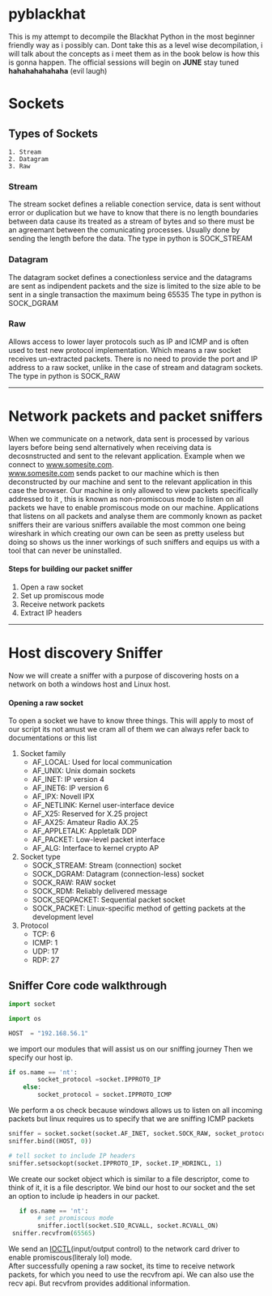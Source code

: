 # pyblackhat
This is my attempt to decompile the Blackhat Python in the most beginner friendly way as i possibly can.
Dont take this as a level wise decompilation, i will talk about the concepts as i meet them as in the book below is how this is gonna happen. The official sessions will begin on **JUNE** stay tuned __hahahahahahaha__ (evil laugh)


# Sockets
## Types of Sockets
    1. Stream
    2. Datagram
    3. Raw


### Stream
The stream socket defines a reliable conection service, data is sent without error or duplication but we have to know that there is no length boundaries between data cause its treated as a stream of bytes and so there must be an agreemant between the comunicating processes. Usually done by sending the length before the data. 
The type in python is SOCK_STREAM


### Datagram
The datagram socket defines a conectionless service and the datagrams are sent as indipendent packets and the size is limited to the size able to be sent in a single transaction the maximum being 65535
The type in python is SOCK_DGRAM

### Raw
Allows access to lower layer protocols such as IP and ICMP and is often used to test new protocol implementation.
Which means a raw socket receives un-extracted packets. There is no need to provide the port and IP address to a raw socket, unlike in the case of stream and datagram sockets.
The type in python is SOCK_RAW


---


# Network packets and packet sniffers

When we communicate on a network, data sent is processed by various layers before being send alternatively when receiving data is decosnstructed and sent to the relevant application.
Example when we connect to www.somesite.com. <br>
www.somesite.com sends packet to our machine which is then deconstructed by our machine and sent to the relevant application in this case the browser.
Our machine is only allowed to view packets specifically addressed to it , this is known as non-promiscous mode to listen on all packets we have to enable promiscous mode on our machine.
Applications that listens on all packets and analyse them are commonly known as packet sniffers their are various sniffers available the most common one being wireshark in which creating our own can be seen as pretty useless but doing so shows us the inner workings of such sniffers and equips us with a tool that can never be uninstalled.

#### Steps for building our packet sniffer
1. Open a raw socket
2. Set up promiscous mode
3. Receive network packets
4. Extract IP headers


---


# Host discovery Sniffer 

Now we will create a sniffer with a purpose of discovering hosts on a network on both a windows host and Linux host.

#### Opening a raw socket

To open a socket we have to know three things. This will apply to most of our script its not amust we cram all of them we can always refer back to documentations or this list
1. Socket family
    - AF_LOCAL: Used for local communication
    - AF_UNIX: Unix domain sockets
    - AF_INET: IP version 4 
    - AF_INET6: IP version 6
    - AF_IPX: Novell IPX
    - AF_NETLINK: Kernel user-interface device
    - AF_X25: Reserved for X.25 project
    - AF_AX25: Amateur Radio AX.25
    - AF_APPLETALK: Appletalk DDP
    - AF_PACKET: Low-level packet interface
    - AF_ALG: Interface to kernel crypto AP
2. Socket type 
    - SOCK_STREAM: Stream (connection) socket
    - SOCK_DGRAM: Datagram (connection-less) socket
    - SOCK_RAW: RAW socket
    - SOCK_RDM: Reliably delivered message
    - SOCK_SEQPACKET: Sequential packet socket
    - SOCK_PACKET: Linux-specific method of getting packets at the development level 
3. Protocol
    - TCP: 6
    - ICMP: 1
    - UDP: 17
    - RDP: 27 




## Sniffer Core code walkthrough

```python
import socket

import os 

HOST  = "192.168.56.1"

```

we import our modules that will assist us on our sniffing journey
Then we specify our host ip.

```python
if os.name == 'nt':
        socket_protocol =socket.IPPROTO_IP
    else:
        socket_protocol = socket.IPPROTO_ICMP   

```
We perform a os check because windows allows us to listen on all incoming packets but linux requires us to specify that we are sniffing ICMP packets


```python
sniffer = socket.socket(socket.AF_INET, socket.SOCK_RAW, socket_protocol)
sniffer.bind((HOST, 0))

# tell socket to include IP headers
sniffer.setsockopt(socket.IPPROTO_IP, socket.IP_HDRINCL, 1)
```
We create our socket object which is similar to a file descriptor, come to think of it, it is a file descriptor.
We bind our host to our socket and the set an option to include ip headers in our packet.

```python
   if os.name == 'nt':
        # set promiscous mode
        sniffer.ioctl(socket.SIO_RCVALL, socket.RCVALL_ON)
 sniffer.recvfrom(65565)
```
We send an [IOCTL](https://man7.org/linux/man-pages/man2/ioctl.2.html)(input/output control)  to the network card driver to enable promiscous(literaly lol) mode.<br>
After successfully opening a raw socket, its time to receive network packets, for which you need to use the recvfrom api. We can also use the recv api. But recvfrom provides additional information.